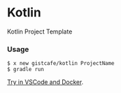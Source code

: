 # Kotlin

Kotlin Project Template

### Usage

    $ x new gistcafe/kotlin ProjectName
    $ gradle run

[Try in VSCode and Docker](https://gist.cafe/#try).
